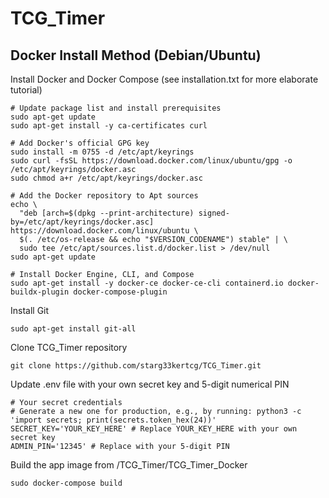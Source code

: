 # TCG_Timer

## Docker Install Method (Debian/Ubuntu)
Install Docker and Docker Compose (see installation.txt for more elaborate tutorial)
```
# Update package list and install prerequisites
sudo apt-get update
sudo apt-get install -y ca-certificates curl

# Add Docker's official GPG key
sudo install -m 0755 -d /etc/apt/keyrings
sudo curl -fsSL https://download.docker.com/linux/ubuntu/gpg -o /etc/apt/keyrings/docker.asc
sudo chmod a+r /etc/apt/keyrings/docker.asc

# Add the Docker repository to Apt sources
echo \
  "deb [arch=$(dpkg --print-architecture) signed-by=/etc/apt/keyrings/docker.asc] https://download.docker.com/linux/ubuntu \
  $(. /etc/os-release && echo "$VERSION_CODENAME") stable" | \
  sudo tee /etc/apt/sources.list.d/docker.list > /dev/null
sudo apt-get update

# Install Docker Engine, CLI, and Compose
sudo apt-get install -y docker-ce docker-ce-cli containerd.io docker-buildx-plugin docker-compose-plugin
```
Install Git
```
sudo apt-get install git-all
```
Clone TCG_Timer repository
```
git clone https://github.com/starg33kertcg/TCG_Timer.git
```
Update .env file with your own secret key and 5-digit numerical PIN
```
# Your secret credentials
# Generate a new one for production, e.g., by running: python3 -c 'import secrets; print(secrets.token_hex(24))'
SECRET_KEY='YOUR_KEY_HERE' # Replace YOUR_KEY_HERE with your own secret key
ADMIN_PIN='12345' # Replace with your 5-digit PIN
```
Build the app image from /TCG_Timer/TCG_Timer_Docker
```
sudo docker-compose build
```
